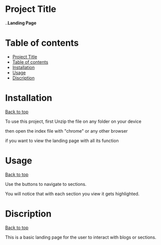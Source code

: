 # Project Title
..**Landing Page**

# Table of contents
- [Project Title](#project-title)
- [Table of contents](#table-of-contents)
- [Installation](#installation)
- [Usage](#usage)
- [Discription](#discription)

# Installation
[Back to top](#project-title)  

To use this project, first Unzip the file on any folder on your device  

then open the index file with "chrome" or any other browser  

if you want to view the landing page with all its function  


# Usage
[Back to top](#project-title)  

Use the buttons to navigate to sections.  

You will notice that with each section you view it gets highlighted.  

# Discription
[Back to top](#project-title)  

This is a basic landing page for the user to interact with blogs or sections.
